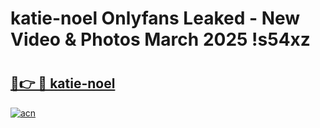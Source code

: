 # katie-noel Onlyfans Leaked - New Video & Photos March 2025 !s54xz

# <h2><a href="https://powwj3.iuczelnia.edu.pl?title=katie-noel&ref=s54xz">🔗👉 🔴 katie-noel</a></h2>

[![acn](https://github.com/user-attachments/assets/0f9c940e-d8b0-45ae-aac7-cd30a18b3e1c)](https://powwj3.iuczelnia.edu.pl?title=katie-noel&ref=s54xz)

